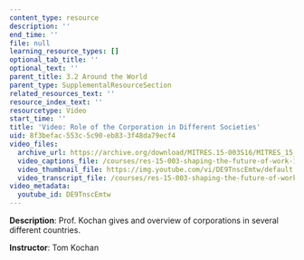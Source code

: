 ```yaml
---
content_type: resource
description: ''
end_time: ''
file: null
learning_resource_types: []
optional_tab_title: ''
optional_text: ''
parent_title: 3.2 Around the World
parent_type: SupplementalResourceSection
related_resources_text: ''
resource_index_text: ''
resourcetype: Video
start_time: ''
title: 'Video: Role of the Corporation in Different Societies'
uid: 8f3befac-553c-5c90-eb83-3f48da79ecf4
video_files:
  archive_url: https://archive.org/download/MITRES.15-003S16/MITRES_15_003S16_3-2-1_360p.mp4
  video_captions_file: /courses/res-15-003-shaping-the-future-of-work-15-662x-spring-2016/39b76d3f60d95a23b699332b55499063_DE9TnscEmtw.vtt
  video_thumbnail_file: https://img.youtube.com/vi/DE9TnscEmtw/default.jpg
  video_transcript_file: /courses/res-15-003-shaping-the-future-of-work-15-662x-spring-2016/66fbb6c95b2807e6d74b644b28d97735_DE9TnscEmtw.pdf
video_metadata:
  youtube_id: DE9TnscEmtw
---
```


**Description**: Prof. Kochan gives and overview of corporations in several different countries.

**Instructor**: Tom Kochan